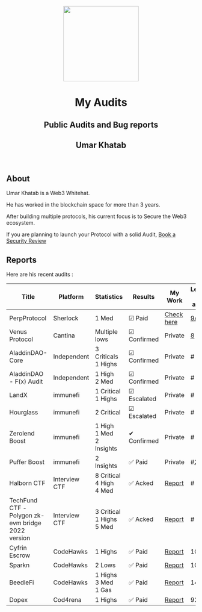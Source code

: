 
<div background="black">
<p align="center">
    <img  src="https://github.com/0xumarkhatab/0xumarkhatab-audits/assets/71306738/e492c27c-8d66-488e-bacc-ec68a130615a"  height="200" />
</p>



<h1 align="center">My Audits</h1>
<h2 align="center">Public Audits and Bug reports</h2>
<h2 align="center">Umar Khatab</h2>  
<br/>
</div>


## About

Umar Khatab is a Web3 Whitehat.

He has worked in the blockchain space for more than 3 years.

After building multiple protocols, his current focus is to Secure the Web3 ecosystem.

If you are planning to launch your Protocol with a solid Audit, [Book a Security Review](https://twitter.com/0xumarkhatab)


## Reports

Here are his recent audits :

| Title | Platform | Statistics | Results | My Work | Leaderboard Rank ( if applicable )|
| -------| ----------- | -------------- | ----------- | ------------| -------------|
| PerpProtocol | Sherlock | 1 Med| ☑ Paid  | [Check here](https://github.com/sherlock-audit/2024-02-perpetual-judging/issues/44) |[9/176]([https://x.com/0xumarkhatab/status/1786616891143790846](https://x.com/0xumarkhatab/status/1788187868570980616))
| Venus Protocol | Cantina | Multiple lows | ☑ Confirmed  | Private |[8](https://x.com/0xumarkhatab/status/1786616891143790846)  
| AladdinDAO-Core | Independent | 3 Criticals <br/>1 Highs | ☑ Confirmed  | Private | #
| AladdinDAO - F(x) Audit | Independent | 1 High <br/>2 Med | ☑ Confirmed  | Private | #
| LandX | immunefi | 1 Critical<br/>1 Highs | ☑  Escalated  | Private | #
| Hourglass | immunefi | 2 Critical | ☑  Escalated | Private | #
| Zerolend Boost | immunefi | 1 High <br/> 1 Med  <br/> 2 Insights| ✔ Confirmed  | Private| #
| Puffer Boost | immunefi |2 Insights | ✅ Paid  | Private | #[22](https://drive.google.com/file/d/1ra8reO3Yvlgzm-OAhzak24jVCfhBEziz/view?usp=drive_open)
| Halborn CTF | Interview CTF |8 Critical<br/>4 High <br/>4 Med | ✅ Acked | [Report](https://github.com/0xumarkhatab/0xumarkhatab-audits/blob/main/PDFs/0xumarkhatab_Halborn_CTF_Audit_Report.pdf) | #
| TechFund CTF - <br/> Polygon zk-evm bridge <br/> 2022 version | Interview CTF |3 Critical <br/>1 Highs <br/>5 Med | ✅ Acked | [Report](https://github.com/0xumarkhatab/0xumarkhatab-audits/blob/main/PDFs/0xumarkhatab_techfund_Polygon_zkEVM_Eth_bridge.pdf) | # |
| Cyfrin Escrow | CodeHawks |1 Highs | ✅ Paid | [Report]( https://github.com/0xumarkhatab/0xumarkhatab-audits/tree/main/CyfrinEscrow-Aug5)  | 109 |
| Sparkn | CodeHawks |2 Lows | ✅ Paid | [Report](Sparkn_Sep8)  | 109 |
| BeedleFi| CodeHawks |1 Highs <br/>3 Med <br/>1 Gas | ✅ Paid | [Report]( https://github.com/0xumarkhatab/0xumarkhatab-audits/tree/main/BeedleFi-Aug7)  | 144 |
| Dopex | Cod4rena |1 Highs | ✅ Paid | [Report](https://github.com/code-423n4/2023-08-dopex-findings/issues/549)  | 92|




